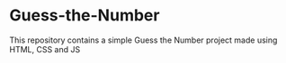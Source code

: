 # Guess-the-Number
This repository contains a simple Guess the Number project made using HTML, CSS and JS
